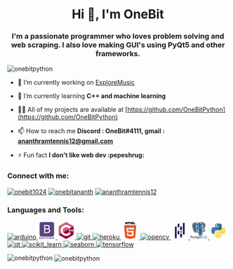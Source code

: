 <h1 align="center">Hi 👋, I'm OneBit</h1>
<h3 align="center">I'm a passionate programmer who loves problem solving and web scraping. I also love making GUI's using PyQt5 and other frameworks.</h3>

<p align="left"> <img src="https://komarev.com/ghpvc/?username=onebitpython&label=Profile%20views&color=0e75b6&style=flat" alt="onebitpython" /> </p>

- 🔭 I’m currently working on [ExploreMusic](https://github.com/OneBitPython/ExploreMusic)

- 🌱 I’m currently learning **C++ and machine learning**

- 👨‍💻 All of my projects are available at [https://github.com/OneBitPython](https://github.com/OneBitPython)

- 📫 How to reach me **Discord : OneBit#4111, gmail : ananthramtennis12@gmail.com**

- ⚡ Fun fact **I don't like web dev :pepeshrug:**

<h3 align="left">Connect with me:</h3>
<p align="left">
<a href="https://www.codechef.com/users/onebit1024" target="blank"><img align="center" src="https://cdn.jsdelivr.net/npm/simple-icons@3.1.0/icons/codechef.svg" alt="onebit1024" height="30" width="40" /></a>
<a href="https://codeforces.com/profile/onebitananth" target="blank"><img align="center" src="https://raw.githubusercontent.com/rahuldkjain/github-profile-readme-generator/master/src/images/icons/Social/codeforces.svg" alt="onebitananth" height="30" width="40" /></a>
<a href="https://www.leetcode.com/ananthramtennis12" target="blank"><img align="center" src="https://raw.githubusercontent.com/rahuldkjain/github-profile-readme-generator/master/src/images/icons/Social/leet-code.svg" alt="ananthramtennis12" height="30" width="40" /></a>
</p>

<h3 align="left">Languages and Tools:</h3>
<p align="left"> <a href="https://www.arduino.cc/" target="_blank" rel="noreferrer"> <img src="https://cdn.worldvectorlogo.com/logos/arduino-1.svg" alt="arduino" width="40" height="40"/> </a> <a href="https://getbootstrap.com" target="_blank" rel="noreferrer"> <img src="https://raw.githubusercontent.com/devicons/devicon/master/icons/bootstrap/bootstrap-plain-wordmark.svg" alt="bootstrap" width="40" height="40"/> </a> <a href="https://www.w3schools.com/cpp/" target="_blank" rel="noreferrer"> <img src="https://raw.githubusercontent.com/devicons/devicon/master/icons/cplusplus/cplusplus-original.svg" alt="cplusplus" width="40" height="40"/> </a> <a href="https://git-scm.com/" target="_blank" rel="noreferrer"> <img src="https://www.vectorlogo.zone/logos/git-scm/git-scm-icon.svg" alt="git" width="40" height="40"/> </a> <a href="https://heroku.com" target="_blank" rel="noreferrer"> <img src="https://www.vectorlogo.zone/logos/heroku/heroku-icon.svg" alt="heroku" width="40" height="40"/> </a> <a href="https://www.w3.org/html/" target="_blank" rel="noreferrer"> <img src="https://raw.githubusercontent.com/devicons/devicon/master/icons/html5/html5-original-wordmark.svg" alt="html5" width="40" height="40"/> </a> <a href="https://opencv.org/" target="_blank" rel="noreferrer"> <img src="https://www.vectorlogo.zone/logos/opencv/opencv-icon.svg" alt="opencv" width="40" height="40"/> </a> <a href="https://pandas.pydata.org/" target="_blank" rel="noreferrer"> <img src="https://raw.githubusercontent.com/devicons/devicon/2ae2a900d2f041da66e950e4d48052658d850630/icons/pandas/pandas-original.svg" alt="pandas" width="40" height="40"/> </a> <a href="https://www.postgresql.org" target="_blank" rel="noreferrer"> <img src="https://raw.githubusercontent.com/devicons/devicon/master/icons/postgresql/postgresql-original-wordmark.svg" alt="postgresql" width="40" height="40"/> </a> <a href="https://www.python.org" target="_blank" rel="noreferrer"> <img src="https://raw.githubusercontent.com/devicons/devicon/master/icons/python/python-original.svg" alt="python" width="40" height="40"/> </a> <a href="https://www.qt.io/" target="_blank" rel="noreferrer"> <img src="https://upload.wikimedia.org/wikipedia/commons/0/0b/Qt_logo_2016.svg" alt="qt" width="40" height="40"/> </a> <a href="https://scikit-learn.org/" target="_blank" rel="noreferrer"> <img src="https://upload.wikimedia.org/wikipedia/commons/0/05/Scikit_learn_logo_small.svg" alt="scikit_learn" width="40" height="40"/> </a> <a href="https://seaborn.pydata.org/" target="_blank" rel="noreferrer"> <img src="https://seaborn.pydata.org/_images/logo-mark-lightbg.svg" alt="seaborn" width="40" height="40"/> </a> <a href="https://www.tensorflow.org" target="_blank" rel="noreferrer"> <img src="https://www.vectorlogo.zone/logos/tensorflow/tensorflow-icon.svg" alt="tensorflow" width="40" height="40"/> </a> </p>

<p><img align="left" src="https://github-readme-stats.vercel.app/api/top-langs?username=onebitpython&show_icons=true&locale=en&layout=compact" alt="onebitpython" /></p>

<p>&nbsp;<img align="center" src="https://github-readme-stats.vercel.app/api?username=onebitpython&show_icons=true&locale=en" alt="onebitpython" /></p>
